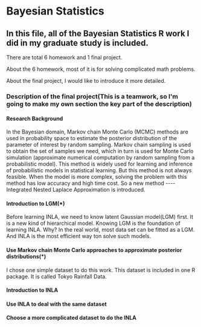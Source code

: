 # Bayesian Statistics
## In this file, all of the Bayesian Statistics R work I did in my graduate study is included.

There are total 6 homework and 1 final project. 

About the 6 homework, most of it is for solving complicated math problems.

About the final project, I would like to introduce it more detailed.
### Description of the final project(This is a teamwork, so I'm going to make my own section the key part of the description) 
#### Research Background
In the Bayesian domain, Markov chain Monte Carlo (MCMC) methods are used in probability space to estimate the posterior distribution of the parameter of interest by random sampling. Markov chain sampling is used to obtain the set of samples we need, which in turn is used for Monte Carlo simulation (approximate numerical computation by random sampling from a probabilistic model). This method is widely used for learning and inference of probabilistic models in statistical learning. But this method is not always feasible.
When the model is more complex, solving the problem with this method has low accuracy and high time cost. So a new method ---- Integrated Nested Laplace Approximation is introduced.
#### Introduction to LGM(*)
Before learning INLA, we need to know latent Gaussian model(LGM) first. It is a new kind of hierarchical model. Knowing LGM is the foundation of learning INLA. Why? In the real world, most data set can be fitted as a LGM. And INLA is the most efficient way ton solve such models. 
#### Use Markov chain Monte Carlo approaches to approximate posterior distributions(*)
I chose one simple dataset to do this work. This dataset is included in one R package. It is called Tokyo Rainfall Data.
#### Introduction to INLA
#### Use INLA to deal with the same dataset
#### Choose a more complicated dataset to do the INLA
